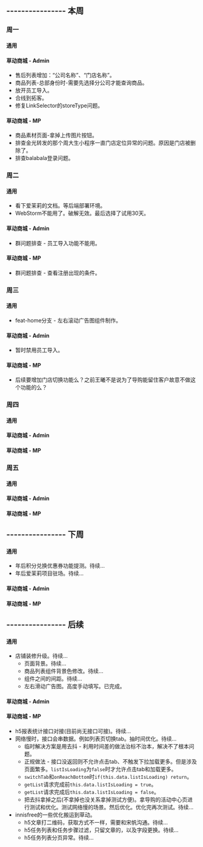 ## ---------------- 本周

### 周一
#### 通用
#### 草动商城 - Admin
* 售后列表增加：“公司名称”、“门店名称”。
* 商品列表-总部身份时-需要先选择分公司才能查询商品。
* 放开员工导入。
* 合线到拓客。
* 修复LinkSelector的storeType问题。
#### 草动商城 - MP
* 商品素材页面-拿掉上传图片按钮。
* 排查金光转发的那个周大生小程序一直门店定位异常的问题。原因是门店被删除了。
* 排查balabala登录问题。

### 周二
#### 通用
* 看下爱茉莉的文档。等后端部署环境。
* WebStorm不能用了。破解无效。最后选择了试用30天。
#### 草动商城 - Admin
* 群问题排查 - 员工导入功能不能用。
#### 草动商城 - MP
* 群问题排查 - 查看注册出现的条件。

### 周三
#### 通用
* feat-home分支 - 左右滚动广告图组件制作。
#### 草动商城 - Admin
* 暂时禁用员工导入。
#### 草动商城 - MP
* 后续要增加门店切换功能么？之前王曦不是说为了导购能留住客户故意不做这个功能的么？

### 周四
#### 通用
#### 草动商城 - Admin
#### 草动商城 - MP

### 周五
#### 通用
#### 草动商城 - Admin
#### 草动商城 - MP

## ---------------- 下周
#### 通用
* 年后积分兑换优惠券功能提测。待续...
* 年后爱茉莉项目驻场。待续...
#### 草动商城 - Admin
#### 草动商城 - MP

## ---------------- 后续
#### 通用
* 店铺装修升级。待续...
  - 页面背景。待续...
  - 商品列表组件背景色修改。待续...
  - 组件之间的间距。待续...
  - 左右滑动广告图。高度手动填写。已完成。
#### 草动商城 - Admin
#### 草动商城 - MP
* h5报表统计接口对接(目前尚无接口可接)。待续...
* 网络慢时，接口会串数据。例如列表页切换tab。抽时间优化。待续...
  - 临时解决方案是用去抖 - 利用时间差的做法治标不治本，解决不了根本问题。
  - 正规做法 - 接口没返回则不允许点击tab、不触发下拉加载更多。但是涉及页面繁多。`listIsLoading`为`false`时才允许点击tab和加载更多。
  - `switchTab`和`onReachBottom`时`if(this.data.listIsLoading) return`。
  - `getList`请求完成前`this.data.listIsLoading = true`。
  - `getList`请求完成后`this.data.listIsLoading = false`。
  - 把去抖拿掉之后(不拿掉也没关系拿掉测试方便)。拿导购的活动中心页进行测试和优化。测试网络慢的场景。然后优化。优化完再次测试。待续...
* innisfree的一些优化搬运到草动。
  - h5文章打二维码，获取方式不一样，需要和宋帆沟通。待续...
  - h5任务列表和任务步骤过滤，只留文章的，以及字段更换。待续...
  - h5任务列表分页异常。待续...
